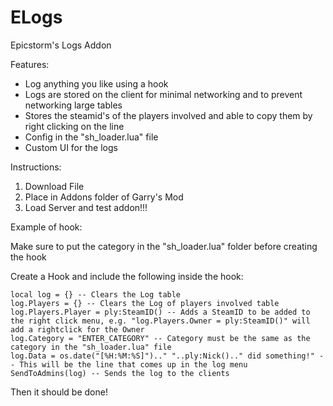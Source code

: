 # ELogs
Epicstorm's Logs Addon

Features:
- Log anything you like using a hook
- Logs are stored on the client for minimal networking and to prevent networking large tables
- Stores the steamid's of the players involved and able to copy them by right clicking on the line
- Config in the "sh_loader.lua" file
- Custom UI for the logs


Instructions:

1) Download File
2) Place in Addons folder of Garry's Mod
3) Load Server and test addon!!!

Example of hook:

Make sure to put the category in the "sh_loader.lua" folder before creating the hook

Create a Hook and include the following inside the hook:

    local log = {} -- Clears the Log table
    log.Players = {} -- Clears the Log of players involved table
    log.Players.Player = ply:SteamID() -- Adds a SteamID to be added to the right click menu, e.g. "log.Players.Owner = ply:SteamID()" will add a rightclick for the Owner
    log.Category = "ENTER_CATEGORY" -- Category must be the same as the category in the "sh_loader.lua" file
    log.Data = os.date("[%H:%M:%S]").." "..ply:Nick().." did something!" -- This will be the line that comes up in the log menu
    SendToAdmins(log) -- Sends the log to the clients

Then it should be done!
